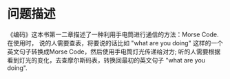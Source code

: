 # 问题描述
《编码》这本书第一二章描述了一种利用手电筒进行通信的方法：Morse Code. 在使用时，
说的人需要查表，将要说的话比如 "what are you doing" 这样的一个英文句子转换成Morse Code，然后使用手电筒灯光传递给对方;
听的人需要根据看到灯光的变化，去查摩尔斯码表，转换回最初的英文句子 "what are you doing".


